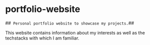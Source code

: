 # portfolio-website
##` Personal portfolio website to showcase my projects.`##

This website contains information about my interests as well as the techstacks
with which I am familiar. 
